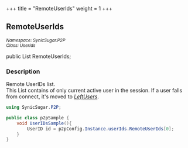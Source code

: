 +++
title = "RemoteUserIds"
weight = 1
+++
## RemoteUserIds
<small>*Namespace: SynicSugar.P2P* <br>
*Class: UserIds* </small>

public List<UserId> RemoteUserIds;


### Description
Remote UserIDs list.<br>
This List contains of only current active user in the session. If a user falls from connect, it's moved to *[LeftUsers](../UserIds/leftusers)*.


```cs
using SynicSugar.P2P;

public class p2pSample {
    void UserIDsSample(){
        UserID id = p2pConfig.Instance.userIds.RemoteUserIds[0];
    }
}
```